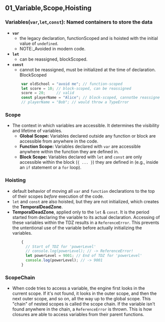 ## 01_Variable,Scope,Hoisting

### **Variables(`var`,`let`,`const`):** Named containers to store the data
- **`var`**
    - the legacy declaration, functionScoped and is hoisted with the initial value of `undefined`. 
    - NOTE:_Avoided in modern code.
- **`let`**
    - can be reassigned, blockScoped.
- **`const`**
    - cannot be reassigned, must be initialized at the time of declaration. BlockScoped
    ```javascript
        var oldSchool = "avoid me"; // function-scoped
        let score = 10; // block-scoped, can be reassigned
        score = 20;     // valid
        const playerName = "Alice"; // block-scoped, cannotbe reassigned
        // playerName = "Bob"; // would throw a TypeError
    ```
<!-- ====================== -->
### **Scope**
- The context in which variables are accessible. It determines the visibility and lifetime of variables.
  - **Global Scope:** Variables declared outside any function or block are accessible from anywhere in the code.
  - **Function Scope:** Variables declared with `var` are accessible anywhere within the function they are defined in.
  - **Block Scope:** Variables declared with `let` and `const` are only accessible within the block (`{ ... }`) they are defined in (e.g., inside an `if` statement or a `for` loop).
<!-- ============================= -->
### **Hoisting**
- default behavior of moving all `var` and `function` declarations to the top of their scopes *before* execution of the code.
- `let` and `const` are also hoisted, but they are not initialized, which creates the <b>TemporalDeadZone</b>.
- **TemporalDeadZone**, applied only to the `let` & `const`. It is the period started from declaring the variable to its actual declaration. Accessing of these variables within the TDZ results in a `ReferenceError`. This prevents the untentional use of the variable before actually initializing the variables.
    ```javascript
        {
          // Start of TDZ for 'powerLevel'
          // console.log(powerLevel); // -> ReferenceError!
          let powerLevel = 9001; // End of TDZ for 'powerLevel'
          console.log(powerLevel); // -> 9001
        }
    ```
<!-- =================================== -->
### **ScopeChain**
- When code tries to access a variable, the engine first looks in the current scope. If it's not found, it looks in the outer scope, and then the next outer scope, and so on, all the way up to the global scope. This "chain" of nested scopes is called the scope chain. If the variable isn't found anywhere in the chain, a `ReferenceError` is thrown. This is how closures are able to access variables from their parent functions.